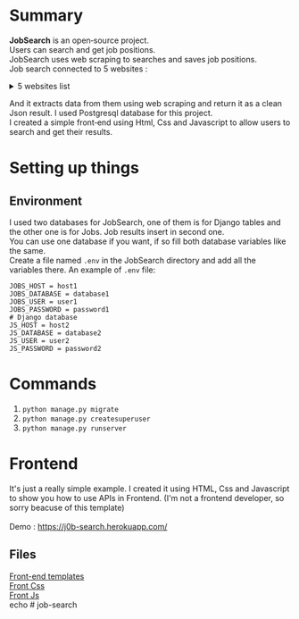 # Summary
**JobSearch** is an open‑source project. <br>
Users can search and get job positions. <br>
JobSearch uses web scraping to searches and saves job positions. <br>
Job search connected to 5 websites :

<details>
<summary>5 websites list</summary>
<br>
 <a href="https://www.linkedin.com/">Linkedin</a>
 <br>
 <a href="https://www.e-estekhdam.com/">E-estekhdam</a>
 <br>
 <a href="https://yarijob.ir/">Yarijob</a>
 <br>
 <a href="https://karboom.io/">Karboom</a>
 <br>
 <a href="https://jobinja.ir/">Jobinja</a>
</details>

And it extracts data from them using web scraping and return it as a clean Json result. I used Postgresql database for this project. <br>
I created a simple front‑end using Html, Css and Javascript to allow users to search and get their results. <br>


# Setting up things
## Environment
I used two databases for JobSearch, one of them is for Django tables and the other one is for Jobs. Job results insert in second one. <br>
You can use one database if you want, if so fill both database variables like the same. <br>
Create a file named `.env` in the JobSearch directory and add all the variables there. An example of `.env` file:
```
JOBS_HOST = host1
JOBS_DATABASE = database1
JOBS_USER = user1
JOBS_PASSWORD = password1
# Django database
JS_HOST = host2
JS_DATABASE = database2
JS_USER = user2
JS_PASSWORD = password2
```


# Commands
1. `python manage.py migrate`
2. `python manage.py createsuperuser`
3. `python manage.py runserver`


# Frontend
It's just a really simple example. I created it using HTML, Css and Javascript to show you how to use APIs in Frontend. (I'm not a frontend developer, so sorry beacuse of this template) 
<br>
<br>
Demo : https://j0b-search.herokuapp.com/

## Files 
[Front-end templates](https://github.com/AnonC0DER/JobSearch/tree/main/templates) <br>
[Front Css](https://github.com/AnonC0DER/JobSearch/tree/main/static/css) <br>
[Front Js](https://github.com/AnonC0DER/JobSearch/tree/main/static/js) <br>
echo # job-search

